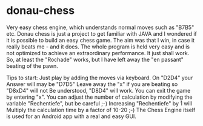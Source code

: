 # donau-chess
Very easy chess engine, which understands normal moves such as "B7B5" etc. 
Donau chess is just a project to get familiar with JAVA and I wondered if it is possible to build an easy chess game. 
The aim was that I win, in case it really beats me - and it does.
The whole program is held very easy and is not optimized to achieve an extraordinary performance. It just shall work.
So, at least the "Rochade" works, but I have left away the "en passant" beating of the pawn.

Tips to start:
Just play by adding the moves via keyboard. On "D2D4" your Answer will may be "D7D5" Leave away the "x" if you are beating so "D8xD4" will not 
Be understood, "D8D4" will work. You can exit the game by entering "x". 
You can adjust the number of calculation by modifying the variable "Rechentiefe", but be careful ;-) Increasing "Rechentiefe" by 1 will 
Multiply the calculation time by a factor of 10-20 ;-)
The Chess Engine itself is used for an Android app with a real and easy GUI.
